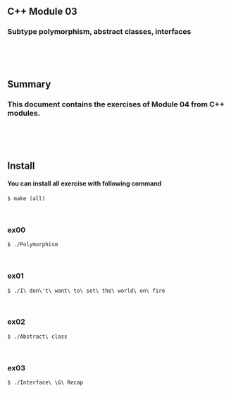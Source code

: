 ## C++ Module 03
### Subtype polymorphism, abstract classes, interfaces
<br/><br/><br/>

## Summary
### This document contains the exercises of Module 04 from C++ modules.
<br/><br/><br/>

## Install
#### You can install all exercise with following command
	$ make (all)
<br/>

### ex00
	$ ./Polymorphism
<br/>

### ex01
	$ ./I\ don\'t\ want\ to\ set\ the\ world\ on\ fire
<br/>

### ex02
	$ ./Abstract\ class
<br/>

### ex03
	$ ./Interface\ \&\ Recap
<br/>